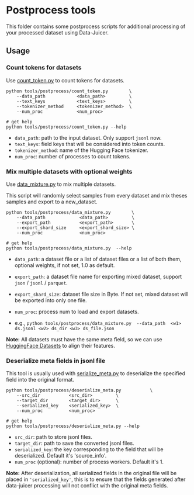 # Postprocess tools

This folder contains some postprocess scripts for additional processing of your processed dataset using Data-Juicer.

## Usage

### Count tokens for datasets

Use [count_token.py](count_token.py) to count tokens for datasets.

```shell
python tools/postprocess/count_token.py        \
    --data_path            <data_path>         \
    --text_keys            <text_keys>         \
    --tokenizer_method     <tokenizer_method>  \
    --num_proc             <num_proc>

# get help
python tools/postprocess/count_token.py --help
```

- `data_path`: path to the input dataset. Only support `jsonl` now.
- `text_keys`: field keys that will be considered into token counts.
- `tokenizer_method`: name of the Hugging Face tokenizer.
- `num_proc`: number of processes to count tokens.

### Mix multiple datasets with optional weights

Use [data_mixture.py](data_mixture.py) to mix multiple datasets.

This script will randomly select samples from every dataset and mix theses samples and export to a new_dataset.


```shell
python tools/postprocess/data_mixture.py        \
    --data_path             <data_path>         \
    --export_path           <export_path>       \
    --export_shard_size     <export_shard_size> \
    --num_proc              <num_proc>

# get help
python tools/postprocess/data_mixture.py  --help
```

- `data_path`: a dataset file or a list of dataset files or a list of both them, optional weights, if not set, 1.0 as default.
- `export_path`: a dataset file name for exporting mixed dataset, support `json` / `jsonl` / `parquet`.
- `export_shard_size`:  dataset file size in Byte. If not set, mixed dataset will be exported into only one file.
- `num_proc`:  process num to load and export datasets.

- e.g., `python tools/postprocess/data_mixture.py  --data_path  <w1> ds.jsonl <w2> ds_dir <w3> ds_file.json`

**Note:** All datasets must have the same meta field, so we can use [HuggingFace Datasets](https://huggingface.co/docs/datasets/index) to align their features.

### Deserialize meta fields in jsonl file

This tool is usually used with [serialize_meta.py](../preprocess/serialize_meta.py) to deserialize the specified field into the original format.


```shell
python tools/postprocess/deserialize_meta.py           \
    --src_dir           <src_dir>         \
    --target_dir        <target_dir>      \
    --serialized_key    <serialized_key>  \
    --num_proc          <num_proc>

# get help
python tools/postprocess/deserialize_meta.py --help
```
- `src_dir`: path to store jsonl files.
- `target_dir`: path to save the converted jsonl files.
- `serialized_key`: the key corresponding to the field that will be deserialized. Default it's 'source_info'.
- `num_proc` (optional): number of process workers. Default it's 1.

**Note:** After deserialization, all serialized fields in the original file will be placed in `'serialized_key'`, this is to ensure that the fields generated after data-juicer processing will not conflict with the original meta fields.
